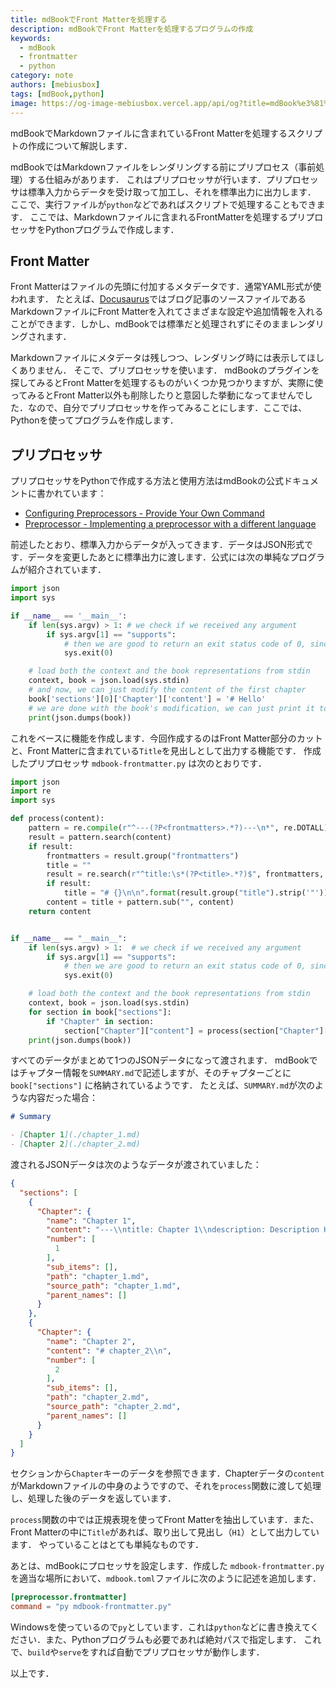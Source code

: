```yaml
---
title: mdBookでFront Matterを処理する
description: mdBookでFront Matterを処理するプログラムの作成
keywords:
  - mdBook
  - frontmatter
  - python
category: note
authors: [mebiusbox]
tags: [mdBook,python]
image: https://og-image-mebiusbox.vercel.app/api/og?title=mdBook%e3%81%a7Front+Matter%e3%82%92%e5%87%a6%e7%90%86%e3%81%99%e3%82%8b&subtitle=mdBook%e3%81%a7Front+Matter%e3%82%92%e5%87%a6%e7%90%86%e3%81%99%e3%82%8b%e3%83%97%e3%83%ad%e3%82%b0%e3%83%a9%e3%83%a0%e3%81%ae%e4%bd%9c%e6%88%90&date=2024%2F10%2F12&tags=mdBook,python
---
```


mdBookでMarkdownファイルに含まれているFront Matterを処理するスクリプトの作成について解説します．

<!-- truncate -->

mdBookではMarkdownファイルをレンダリングする前にプリプロセス（事前処理）する仕組みがあります．
これはプリプロセッサが行います．プリプロセッサは標準入力からデータを受け取って加工し、それを標準出力に出力します．
ここで、実行ファイルが`python`などであればスクリプトで処理することもできます．
ここでは、Markdownファイルに含まれるFrontMatterを処理するプリプロセッサをPythonプログラムで作成します．

## Front Matter

Front Matterはファイルの先頭に付加するメタデータです．通常YAML形式が使われます．
たとえば、[Docusaurus](https://docusaurus.io/)ではブログ記事のソースファイルであるMarkdownファイルにFront Matterを入れてさまざまな設定や追加情報を入れることができます．しかし、mdBookでは標準だと処理されずにそのままレンダリングされます．

Markdownファイルにメタデータは残しつつ、レンダリング時には表示してほしくありません．
そこで、プリプロセッサを使います．
mdBookのプラグインを探してみるとFront Matterを処理するものがいくつか見つかりますが、実際に使ってみるとFront Matter以外も削除したりと意図した挙動になってませんでした．なので、自分でプリプロセッサを作ってみることにします．ここでは、Pythonを使ってプログラムを作成します．

## プリプロセッサ

プリプロセッサをPythonで作成する方法と使用方法はmdBookの公式ドキュメントに書かれています：

- [Configuring Preprocessors - Provide Your Own Command](https://rust-lang.github.io/mdBook/format/configuration/preprocessors.html#provide-your-own-command)
- [Preprocessor - Implementing a preprocessor with a different language](https://rust-lang.github.io/mdBook/for_developers/preprocessors.html#implementing-a-preprocessor-with-a-different-language)

前述したとおり、標準入力からデータが入ってきます．データはJSON形式です．データを変更したあとに標準出力に渡します．公式には次の単純なプログラムが紹介されています．

```python
import json
import sys

if __name__ == '__main__':
    if len(sys.argv) > 1: # we check if we received any argument
        if sys.argv[1] == "supports":
            # then we are good to return an exit status code of 0, since the other argument will just be the renderer's name
            sys.exit(0)

    # load both the context and the book representations from stdin
    context, book = json.load(sys.stdin)
    # and now, we can just modify the content of the first chapter
    book['sections'][0]['Chapter']['content'] = '# Hello'
    # we are done with the book's modification, we can just print it to stdout,
    print(json.dumps(book))
```

これをベースに機能を作成します．今回作成するのはFront Matter部分のカットと、Front Matterに含まれている`Title`を見出しとして出力する機能です．
作成したプリプロセッサ `mdbook-frontmatter.py` は次のとおりです．

```python title="mdbook-frontmatter.py"
import json
import re
import sys

def process(content):
    pattern = re.compile(r"^---(?P<frontmatters>.*?)---\n*", re.DOTALL)
    result = pattern.search(content)
    if result:
        frontmatters = result.group("frontmatters")
        title = ""
        result = re.search(r"^title:\s*(?P<title>.*?)$", frontmatters, re.MULTILINE)
        if result:
            title = "# {}\n\n".format(result.group("title").strip('"'))
        content = title + pattern.sub("", content)
    return content


if __name__ == "__main__":
    if len(sys.argv) > 1:  # we check if we received any argument
        if sys.argv[1] == "supports":
            # then we are good to return an exit status code of 0, since the other argument will just be the renderer's name
            sys.exit(0)

    # load both the context and the book representations from stdin
    context, book = json.load(sys.stdin)
    for section in book["sections"]:
        if "Chapter" in section:
            section["Chapter"]["content"] = process(section["Chapter"]["content"])
    print(json.dumps(book))
```

すべてのデータがまとめて1つのJSONデータになって渡されます．
mdBookではチャプター情報を`SUMMARY.md`で記述しますが、そのチャプターごとに `book["sections"]` に格納されているようです．
たとえば、`SUMMARY.md`が次のような内容だった場合：

```markdown
# Summary

- [Chapter 1](./chapter_1.md)
- [Chapter 2](./chapter_2.md)
```

渡されるJSONデータは次のようなデータが渡されていました：

```json
{
  "sections": [
    {
      "Chapter": {
        "name": "Chapter 1",
        "content": "---\\ntitle: Chapter 1\\ndescription: Description Here.\\ntags: []\\n---\\n\\n## Chapter 1\\n",
        "number": [
          1
        ],
        "sub_items": [],
        "path": "chapter_1.md",
        "source_path": "chapter_1.md",
        "parent_names": []
      }
    },
    {
      "Chapter": {
        "name": "Chapter 2",
        "content": "# chapter_2\\n",
        "number": [
          2
        ],
        "sub_items": [],
        "path": "chapter_2.md",
        "source_path": "chapter_2.md",
        "parent_names": []
      }
    }
  ]
}
```

セクションから`Chapter`キーのデータを参照できます．Chapterデータの`content`がMarkdownファイルの中身のようですので、それを`process`関数に渡して処理し、処理した後のデータを返しています．

`process`関数の中では正規表現を使ってFront Matterを抽出しています．また、Front Matterの中に`Title`があれば、取り出して見出し（`H1`）として出力しています．
やっていることはとても単純なものです．

あとは、mdBookにプロセッサを設定します．作成した `mdbook-frontmatter.py` を適当な場所において、`mdbook.toml`ファイルに次のように記述を追加します．

```toml title="mdbook.toml"
[preprocessor.frontmatter]
command = "py mdbook-frontmatter.py"
```

Windowsを使っているので`py`としています．これは`python`などに書き換えてください．また、Pythonプログラムも必要であれば絶対パスで指定します．
これで、`build`や`serve`をすれば自動でプリプロセッサが動作します．

以上です．
